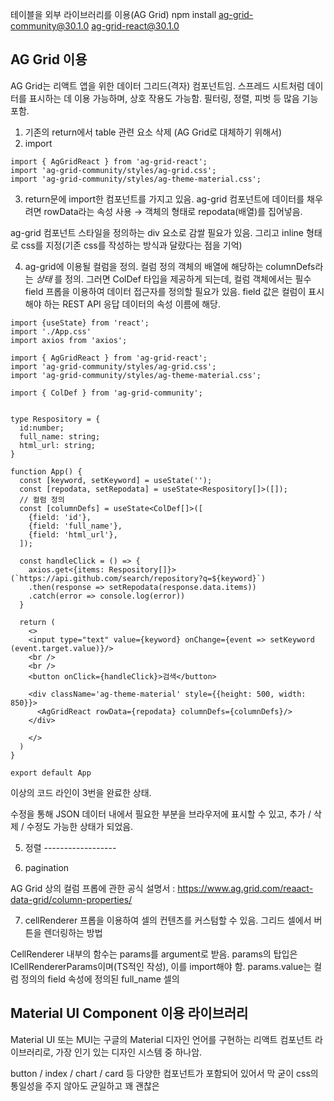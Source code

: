 테이블을 외부 라이브러리를 이용(AG Grid) 
npm install ag-grid-community@30.1.0 ag-grid-react@30.1.0

## AG Grid 이용
AG Grid는 리액트 앱을 위한 데이터 그리드(격자) 컴포넌트임.  스프레드 시트처럼 데이터를 표시하는 데 이용 가능하며, 상호 작용도 가능함. 필터링, 정렬, 피벗 등 많음 기능 포함.

1. 기존의 return에서 table 관련 요소 삭제 (AG Grid로 대체하기 위해서)
2. import
```tsx
import { AgGridReact } from 'ag-grid-react';
import 'ag-grid-community/styles/ag-grid.css';
import 'ag-grid-community/styles/ag-theme-material.css';
```
3. return문에 import한 컴포넌트를 가지고 있음. ag-grid 컴포넌트에 데이터를 채우려면 rowData라는 속성 사용 → 객체의 형태로 repodata(배열)를 집어넣음.

ag-grid 컴포넌트 스타일을 정의하는 div 요소로 감쌀 필요가 있음.
그리고 inline 형태로 css를 지정(기존 css를 작성하는 방식과 달랐다는 점을 기억)

4. ag-grid에 이용될 컬럼을 정의. 컬럼 정의 객체의 배열에 해당하는 columnDefs라는 _상태_ 를 정의. 그러면 ColDef 타입을 제공하게 되는데, 컬럼 객체에서는 필수 field 프롭을 이용하여 데이터 접근자를 정의할 필요가 있음. field 값은 컬럼이 표시해야 하는 REST API 응답 데이터의 속성 이름에 해당.

```tsx
import {useState} from 'react';
import './App.css'
import axios from 'axios';

import { AgGridReact } from 'ag-grid-react';
import 'ag-grid-community/styles/ag-grid.css';
import 'ag-grid-community/styles/ag-theme-material.css';

import { ColDef } from 'ag-grid-community';


type Respository = {
  id:number;
  full_name: string;
  html_url: string;
}

function App() {
  const [keyword, setKeyword] = useState('');
  const [repodata, setRepodata] = useState<Respository[]>([]);
  // 컬럼 정의
  const [columnDefs] = useState<ColDef[]>([
    {field: 'id'},
    {field: 'full_name'},
    {field: 'html_url'},
  ]);

  const handleClick = () => {
    axios.get<{items: Respository[]}>(`https://api.github.com/search/repository?q=${keyword}`)
    .then(response => setRepodata(response.data.items))
    .catch(error => console.log(error))
  }

  return (
    <>
    <input type="text" value={keyword} onChange={event => setKeyword (event.target.value)}/>
    <br />
    <br />
    <button onClick={handleClick}>검색</button>

    <div className='ag-theme-material' style={{height: 500, width: 850}}>
      <AgGridReact rowData={repodata} columnDefs={columnDefs}/>
    </div>
    
    </>
  )
}

export default App
```
이상의 코드 라인이 3번을 완료한 상태. 

수정을 통해 JSON 데이터 내에서 필요한 부분을 브라우저에 표시할 수 있고, 추가 / 삭제 / 수정도 가능한 상태가 되었음.

5. 정렬 ------------------



6. pagination



AG Grid 상의 컬럼 프롭에 관한 공식 설명서 :
https://www.ag.grid.com/reaact-data-grid/column-properties/

7. cellRenderer 프롭을 이용하여 셀의 컨텐츠를 커스텀할 수 있음. 그리드 셀에서 버튼을 렌더링하는 방법

CellRenderer 내부의 함수는 params를 argument로 받음. params의 탑입은 ICellRendererParams이며(TS적인 작성), 이를 import해야 함. params.value는 컬럼 정의의 field 속성에 정의된 full_name 셀의 













## Material UI Component 이용 라이브러리
Material UI 또는 MUI는 구글의 Material 디자인 언어를 구현하는 리액트 컴포넌트 라이브러리로, 가장 인기 있는 디자인 시스템 중 하나암.

button / index / chart / card 등 다양한 컴포넌트가 포함되어 있어서 막 굳이 css의 통일성을 주지 않아도 균일하고 꽤 괜찮은 